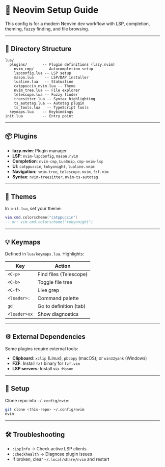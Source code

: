 # 🧠 Neovim Setup Guide

This config is for a modern Neovim dev workflow with LSP, completion, theming, fuzzy finding, and file browsing.

---

## 🔧 Directory Structure

```
lua/
  plugins/       -- Plugin definitions (lazy.nvim)
    nvim_cmp/    -- Autocompletion setup
    lspconfig.lua -- LSP setup
    mason.lua     -- LSP/DAP installer
    lualine.lua   -- Statusline
    catppuccin.nvim.lua -- Theme
    nvim_tree.lua -- File explorer
    telescope.lua -- Fuzzy finder
    treesitter.lua -- Syntax highlighting
    ts_autotag.lua -- Autotag plugin
    ts_tools.lua   -- TypeScript tools
  keymaps.lua    -- Keybindings
init.lua         -- Entry point
```

---

## 📦 Plugins

* **lazy.nvim**: Plugin manager
* **LSP**: `nvim-lspconfig`, `mason.nvim`
* **Completion**: `nvim-cmp`, `LuaSnip`, `cmp-nvim-lsp`
* **UI**: `catppuccin`, `tokyonight`, `lualine.nvim`
* **Navigation**: `nvim-tree`, `telescope.nvim`, `fzf.vim`
* **Syntax**: `nvim-treesitter`, `nvim-ts-autotag`

---

## 🎨 Themes

In `init.lua`, set your theme:

```lua
vim.cmd.colorscheme("catppuccin")
-- or: vim.cmd.colorscheme("tokyonight")
```

---

## 💡 Keymaps

Defined in `lua/keymaps.lua`. Highlights:

| Key          | Action                 |
| ------------ | ---------------------- |
| `<C-p>`      | Find files (Telescope) |
| `<C-b>`      | Toggle file tree       |
| `<C-f>`      | Live grep              |
| `<leader>:`  | Command palette        |
| `gd`         | Go to definition (tab) |
| `<leader>xx` | Show diagnostics       |

---

## ⚙️ External Dependencies

Some plugins require external tools:

* **Clipboard**: `xclip` (Linux), `pbcopy` (macOS), or `win32yank` (Windows)
* **FZF**: Install `fzf` binary for `fzf.vim`
* **LSP servers**: Install via `:Mason`

---

## 🚀 Setup

Clone repo into `~/.config/nvim`:

```sh
git clone <this-repo> ~/.config/nvim
nvim
```

---

## 🛠 Troubleshooting

* `:LspInfo` → Check active LSP clients
* `:checkhealth` → Diagnose plugin issues
* If broken, clear `~/.local/share/nvim` and restart
